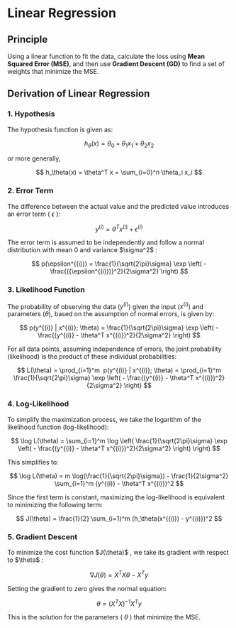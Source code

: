# Linear Regression

## Principle

Using a linear function to fit the data, calculate the loss using **Mean Squared Error (MSE)**, and then use **Gradient Descent (GD)** to find a set of weights that minimize the MSE.

## Derivation of Linear Regression

### 1. Hypothesis

The hypothesis function is given as:

$$
h_\theta(x) = \theta_0 + \theta_1 x_1 + \theta_2 x_2
$$

or more generally,

$$
h_\theta(x) = \theta^T x = \sum_{i=0}^n \theta_i x_i
$$

### 2. Error Term

The difference between the actual value and the predicted value introduces an error term \( $\epsilon$ \):

$$
y^{(i)} = \theta^T x^{(i)} + \epsilon^{(i)}
$$

The error term is assumed to be independently and follow a normal distribution with mean 0 and variance \$\sigma^2$ \:

$$
p(\epsilon^{(i)}) = \frac{1}{\sqrt{2\pi}\sigma} \exp \left( - \frac{({\epsilon^{(i)})}^2}{2\sigma^2} \right)
$$

### 3. Likelihood Function

The probability of observing the data \($y^{(i)}$\) given the input \($x^{(i)}$\) and parameters \($\theta$\), based on the assumption of normal errors, is given by:

$$
p(y^{(i)} | x^{(i)}; \theta) = \frac{1}{\sqrt{2\pi}\sigma} \exp \left( - \frac{(y^{(i)} - \theta^T x^{(i)})^2}{2\sigma^2} \right)
$$

For all data points, assuming independence of errors, the joint probability (likelihood) is the product of these individual probabilities:


$$
L(\theta) = \prod_{i=1}^m  p(y^{(i)} | x^{(i)}; \theta) = \prod_{i=1}^m \frac{1}{\sqrt{2\pi}\sigma} \exp \left( - \frac{(y^{(i)} - \theta^T x^{(i)})^2}{2\sigma^2} \right)
$$

### 4. Log-Likelihood

To simplify the maximization process, we take the logarithm of the likelihood function (log-likelihood):

$$
\log L(\theta) = \sum_{i=1}^m \log \left( \frac{1}{\sqrt{2\pi}\sigma} \exp \left( - \frac{(y^{(i)} - \theta^T x^{(i)})^2}{2\sigma^2} \right) \right)
$$

This simplifies to:

$$
\log L(\theta) = m \log(\frac{1}{\sqrt{2\pi}\sigma}) - \frac{1}{2\sigma^2} \sum_{i=1}^m (y^{(i)} - \theta^T x^{(i)})^2
$$

Since the first term is constant, maximizing the log-likelihood is equivalent to minimizing the following term:

$$
J(\theta) = \frac{1}{2} \sum_{i=1}^m (h_\theta(x^{(i)}) - y^{(i)})^2
$$

### 5. Gradient Descent

To minimize the cost function \$J(\theta)$ \, we take its gradient with respect to \$\theta$ \:

$$
\nabla J(\theta) = X^T X \theta - X^T y
$$

Setting the gradient to zero gives the normal equation:

$$
\theta = (X^T X)^{-1} X^T y
$$

This is the solution for the parameters \( $\theta$ \) that minimize the MSE.
